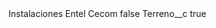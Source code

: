 <?xml version="1.0" encoding="UTF-8"?>
<CustomMetadata xmlns="http://soap.sforce.com/2006/04/metadata" xmlns:xsi="http://www.w3.org/2001/XMLSchema-instance" xmlns:xsd="http://www.w3.org/2001/XMLSchema">
    <label>Instalaciones Entel Cecom</label>
    <protected>false</protected>
    <values>
        <field>Terreno__c</field>
        <value xsi:type="xsd:boolean">true</value>
    </values>
</CustomMetadata>
